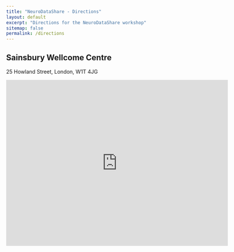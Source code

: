```yaml
---
title: "NeuroDataShare - Directions"
layout: default
excerpt: "Directions for the NeuroDataShare workshop"
sitemap: false
permalink: /directions
---
```


<div class="col-sm-12 text-center">
<h2>Sainsbury Wellcome Centre</h2>
<p>
25 Howland Street, London, W1T 4JG
</p>

<iframe src="https://www.google.com/maps/embed?pb=!1m18!1m12!1m3!1d2482.5660399463272!2d-0.14234241160908212!3d51.52117706212394!2m3!1f0!2f0!3f0!3m2!1i1024!2i768!4f13.1!3m3!1m2!1s0x48761b290cd61e55%3A0xff71d53b61728860!2sSainsbury%20Wellcome%20Centre!5e0!3m2!1sen!2suk!4v1658915113449!5m2!1sen!2suk" width="600" height="450" style="border:0;" allowfullscreen="" loading="lazy" referrerpolicy="no-referrer-when-downgrade"></iframe>

<br/>
</div>
